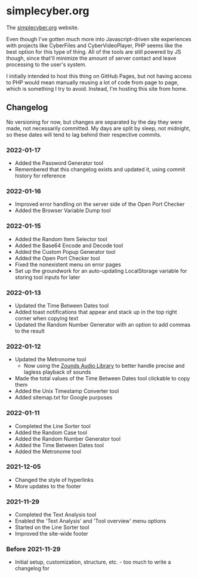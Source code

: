 
# simplecyber.org
The [simplecyber.org](https://simplecyber.org) website.

Even though I've gotten much more into Javascript-driven site experiences with projects like CyberFiles and CyberVideoPlayer, PHP seems like the best option for this type of thing. All of the tools are still powered by JS though, since that'll minimize the amount of server contact and leave processing to the user's system.

I initially intended to host this thing on GitHub Pages, but not having access to PHP would mean manually reusing a lot of code from page to page, which is something I try to avoid. Instead, I'm hosting this site from home.

## Changelog
No versioning for now, but changes are separated by the day they were made, not necessarily committed. My days are split by sleep, not midnight, so these dates will tend to lag behind their respective commits.

### 2022-01-17
* Added the Password Generator tool
* Remembered that this changelog exists and updated it, using commit history for reference

### 2022-01-16
* Improved error handling on the server side of the Open Port Checker
* Added the Browser Variable Dump tool

### 2022-01-15
* Added the Random Item Selector tool
* Added the Base64 Encode and Decode tool
* Added the Custom Popup Generator tool
* Added the Open Port Checker tool
* Fixed the nonexistent menu on error pages
* Set up the groundwork for an auto-updating LocalStorage variable for storing tool inputs for later

### 2022-01-13
* Updated the Time Between Dates tool
* Added toast notifications that appear and stack up in the top right corner when copying text
* Updated the Random Number Generator with an option to add commas to the result

### 2022-01-12
* Updated the Metronome tool
    * Now using the [Zounds Audio Library](https://www.perambulum.com/zounds/) to better handle precise and lagless playback of sounds
* Made the total values of the Time Between Dates tool clickable to copy them
* Added the Unix Timestamp Converter tool
* Added sitemap.txt for Google purposes

### 2022-01-11
* Completed the Line Sorter tool
* Added the Random Case tool
* Added the Random Number Generator tool
* Added the Time Between Dates tool
* Added the Metronome tool

### 2021-12-05
* Changed the style of hyperlinks
* More updates to the footer

### 2021-11-29
* Completed the Text Analysis tool
* Enabled the 'Text Analysis' and 'Tool overview' menu options
* Started on the Line Sorter tool
* Improved the site-wide footer

### Before 2021-11-29
* Initial setup, customization, structure, etc. - too much to write a changelog for